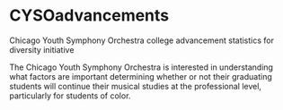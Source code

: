 # CYSOadvancements
Chicago Youth Symphony Orchestra college advancement statistics for diversity initiative

The Chicago Youth Symphony Orchestra is interested in understanding what factors are important determining whether or not their graduating students will continue their musical studies at the professional level, particularly for students of color.
